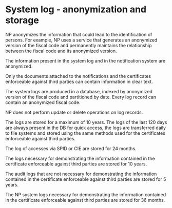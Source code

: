 # System log - anonymization and storage

NP anonymizes the information that could lead to the identification of persons. For example, NP uses a service that generates an anonymized version of the fiscal code and permanently maintains the relationship between the fiscal code and its anonymized version.

The information present in the system log and in the notification system are anonymized.

Only the documents attached to the notifications and the certificates enforceable against third parties can contain information in clear text.

The system logs are produced in a database, indexed by anonymized version of the fiscal code and partitioned by date. Every log record can contain an anonymized fiscal code.

NP does not perform update or delete operations on log records.

The logs are stored for a maximum of 10 years. The logs of the last 120 days are always present in the DB for quick access, the logs are transferred daily to file systems and stored using the same methods used for the certificates enforceable against third parties.

The log of accesses via SPID or CIE are stored for 24 months.

The logs necessary for demonstrating the information contained in the certificate enforceable against third parties are stored for 10 years.

The audit logs that are not necessary for demonstrating the information contained in the certificate enforceable against third parties are stored for 5 years.

The NP system logs necessary for demonstrating the information contained in the certificate enforceable against third parties are stored for 36 months.